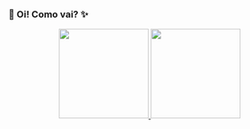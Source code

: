 ### 🦄 Oi! Como vai? ✨

<!--
**Kelly-Ramos/kelly-ramos** is a ✨ _special_ ✨ repository because its `README.md` (this file) appears on your GitHub profile.

Here are some ideas to get you started:

- 🔭 I’m currently working on ...
- 🌱 I’m currently learning ...
- 👯 I’m looking to collaborate on ...
- 🤔 I’m looking for help with ...
- 💬 Ask me about ...
- 📫 How to reach me: ...
- 😄 Pronouns: ...
- ⚡ Fun fact: ...
-->


<div align="center">
  <a href="https://github.com/kelly-ramos">
  <img height="160em" src="https://github-readme-stats.vercel.app/api?username=kelly-ramos&show_icons=true&theme=radical&include_all_commits=true&count_private=true"/>
  <img height="160em" src="https://github-readme-stats.vercel.app/api/top-langs/?username=kelly-ramos&layout=compact&langs_count=7&theme=radical"/>
  
  
 
           
          
          
          
          
